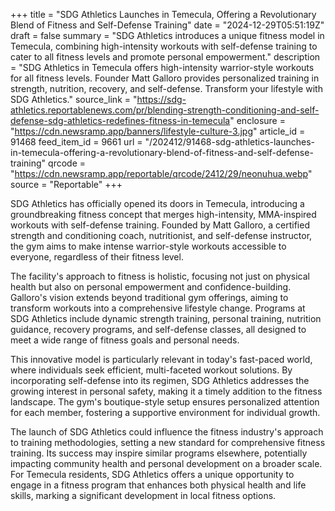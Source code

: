 +++
title = "SDG Athletics Launches in Temecula, Offering a Revolutionary Blend of Fitness and Self-Defense Training"
date = "2024-12-29T05:51:19Z"
draft = false
summary = "SDG Athletics introduces a unique fitness model in Temecula, combining high-intensity workouts with self-defense training to cater to all fitness levels and promote personal empowerment."
description = "SDG Athletics in Temecula offers high-intensity warrior-style workouts for all fitness levels. Founder Matt Galloro provides personalized training in strength, nutrition, recovery, and self-defense. Transform your lifestyle with SDG Athletics."
source_link = "https://sdg-athletics.reportablenews.com/pr/blending-strength-conditioning-and-self-defense-sdg-athletics-redefines-fitness-in-temecula"
enclosure = "https://cdn.newsramp.app/banners/lifestyle-culture-3.jpg"
article_id = 91468
feed_item_id = 9661
url = "/202412/91468-sdg-athletics-launches-in-temecula-offering-a-revolutionary-blend-of-fitness-and-self-defense-training"
qrcode = "https://cdn.newsramp.app/reportable/qrcode/2412/29/neonuhua.webp"
source = "Reportable"
+++

<p>SDG Athletics has officially opened its doors in Temecula, introducing a groundbreaking fitness concept that merges high-intensity, MMA-inspired workouts with self-defense training. Founded by Matt Galloro, a certified strength and conditioning coach, nutritionist, and self-defense instructor, the gym aims to make intense warrior-style workouts accessible to everyone, regardless of their fitness level.</p><p>The facility's approach to fitness is holistic, focusing not just on physical health but also on personal empowerment and confidence-building. Galloro's vision extends beyond traditional gym offerings, aiming to transform workouts into a comprehensive lifestyle change. Programs at SDG Athletics include dynamic strength training, personal training, nutrition guidance, recovery programs, and self-defense classes, all designed to meet a wide range of fitness goals and personal needs.</p><p>This innovative model is particularly relevant in today's fast-paced world, where individuals seek efficient, multi-faceted workout solutions. By incorporating self-defense into its regimen, SDG Athletics addresses the growing interest in personal safety, making it a timely addition to the fitness landscape. The gym's boutique-style setup ensures personalized attention for each member, fostering a supportive environment for individual growth.</p><p>The launch of SDG Athletics could influence the fitness industry's approach to training methodologies, setting a new standard for comprehensive fitness training. Its success may inspire similar programs elsewhere, potentially impacting community health and personal development on a broader scale. For Temecula residents, SDG Athletics offers a unique opportunity to engage in a fitness program that enhances both physical health and life skills, marking a significant development in local fitness options.</p>